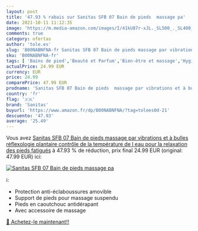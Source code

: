```yaml
---
layout: post
title: '47.93 % rabais sur Sanitas SFB 07 Bain de pieds  massage pa'
date: 2021-10-11 11:12:35
image: 'https://m.media-amazon.com/images/I/41kU87r-xJL._SL500_._SL400_.jpg'
comments: true
category: ofertas
author: 'tole.es'
slug: 'B00NABNFNA-fr Sanitas SFB 07 Bain de pieds massage par vibrations et à...'
sku: 'B00NABNFNA-fr'
tags: [ 'Bains de pied','Beauté et Parfum','Bien-être et massage','Hygiène et Santé','Massage et relaxation','Masseurs électriques','Soins des mains et des pieds','Soins pour la peau','sanitas', ]
actualPrice: 24.99 EUR
currency: EUR
price: 24.99
comparePrice: 47.99 EUR
prodname: 'Sanitas SFB 07 Bain de pieds  massage par vibrations et à bulles  réflexologie plantaire  contrôle de la température de l eau  pour la relaxation des pieds fatigués'
country: 'fr'
flag: '🇫🇷'
brand: 'Sanitas'
buyurl: 'https://www.amazon.fr/dp/B00NABNFNA/?tag=tolees0d-21'
descuento: '47.93'
average: '25.49'
---
```


Vous avez [Sanitas SFB 07 Bain de pieds  massage par vibrations et à bulles  réflexologie plantaire  contrôle de la température de l eau  pour la relaxation des pieds fatigués](https://www.amazon.fr/dp/B00NABNFNA/?tag=tolees0d-21)  à  47.93 % de réduction, prix final  24.99 EUR (original: 47.99 EUR) ici:

[![Sanitas SFB 07 Bain de pieds  massage pa](https://m.media-amazon.com/images/I/41kU87r-xJL._SL500_._SL400_.jpg)](https://www.amazon.fr/dp/B00NABNFNA/?tag=tolees0d-21)

ℹ️:

- Protection anti-éclaboussures amovible
- Support de pieds pour massage suspendu
- Pieds en caoutchouc antidérapant
- Avec accessoire de massage

[🛒 Achetez-le maintenant!!](https://www.amazon.fr/dp/B00NABNFNA/?tag=tolees0d-21)
